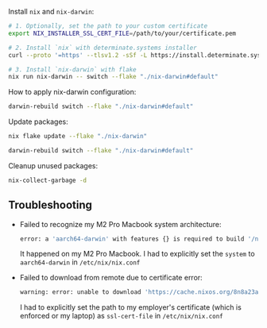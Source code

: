 Install `nix` and `nix-darwin`:

```sh
# 1. Optionally, set the path to your custom certificate
export NIX_INSTALLER_SSL_CERT_FILE=/path/to/your/certificate.pem

# 2. Install `nix` with determinate.systems installer
curl --proto '=https' --tlsv1.2 -sSf -L https://install.determinate.systems/nix | sh -s -- install

# 3. Install `nix-darwin` with flake
nix run nix-darwin -- switch --flake "./nix-darwin#default"
```

How to apply nix-darwin configuration:

```sh
darwin-rebuild switch --flake "./nix-darwin#default"
```

Update packages:
    
```sh
nix flake update --flake "./nix-darwin"

darwin-rebuild switch --flake "./nix-darwin#default"
```

Cleanup unused packages:

```sh
nix-collect-garbage -d
```

## Troubleshooting

- Failed to recognize my M2 Pro Macbook system architecture:
  ```sh
  error: a 'aarch64-darwin' with features {} is required to build '/nix/store/31l4y3kn5cf5a9xpp4q65rkpdm0kx2sr-activate-system-start.drv', but I am a 'x86_64-darwin' with features {apple-virt, benchmark, big-parallel, nixos-test}
  ```
  It happened on my M2 Pro Macbook. I had to explicitly set the `system` to `aarch64-darwin` in `/etc/nix/nix.conf`

- Failed to download from remote due to certificate error:
  ```sh
  warning: error: unable to download 'https://cache.nixos.org/8n8a23azcm8smr1q6xk77jb2pgxa518f.narinfo': SSL peer certificate or SSH remote key was not OK (60); retrying in 310 ms
  ```
  I had to explicitly set the path to my employer's certificate (which is enforced or my laptop) as `ssl-cert-file` in `/etc/nix/nix.conf`
